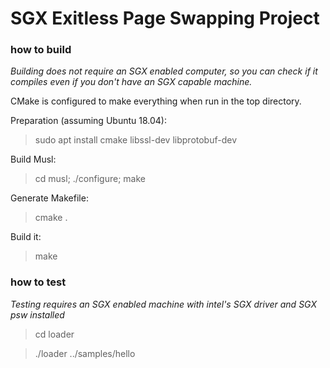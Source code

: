 # SGX Exitless Page Swapping Project

### how to build
*Building does not require an SGX enabled computer, so you can check if it compiles even if you don't have an SGX capable machine.*

CMake is configured to make everything when run in the top directory.

Preparation (assuming Ubuntu 18.04):

> sudo apt install cmake libssl-dev libprotobuf-dev 

Build Musl:

> cd musl; ./configure; make

Generate Makefile:

> cmake .

Build it:
> make

### how to test
*Testing requires an SGX enabled machine with intel's SGX driver and SGX psw installed*
> cd loader

> ./loader ../samples/hello

